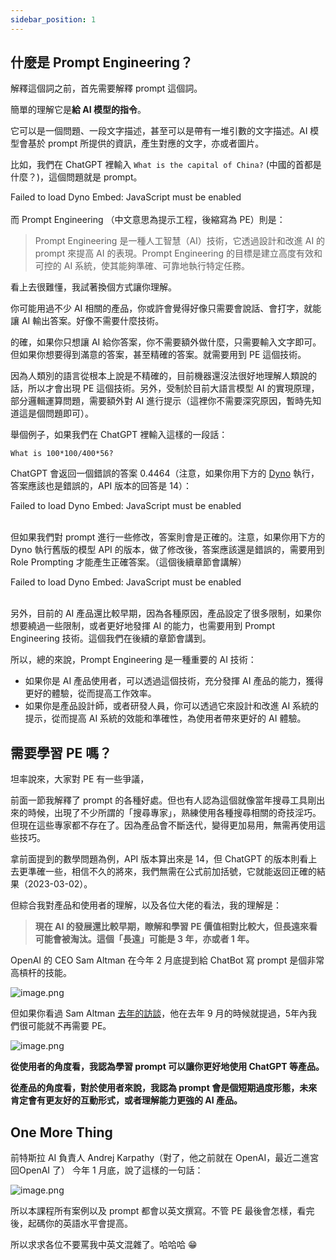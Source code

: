 ```yaml
---
sidebar_position: 1
---
```

<head>
  <script defer="defer" src="https://embed.trydyno.com/embedder.js"></script>
  <link href="https://embed.trydyno.com/embedder.css" rel="stylesheet" />
</head>


## 什麼是 Prompt Engineering？

解釋這個詞之前，首先需要解釋 prompt 這個詞。

簡單的理解它是**給 AI 模型的指令**。

它可以是一個問題、一段文字描述，甚至可以是帶有一堆引數的文字描述。AI 模型會基於 prompt 所提供的資訊，產生對應的文字，亦或者圖片。

比如，我們在 ChatGPT 裡輸入 `What is the capital of China?` (中國的首都是什麼？)，這個問題就是 prompt。

<div trydyno-embed="" openai-model="text-davinci-003" initial-prompt="What is the capital of China?" initial-response="The capital of China is Beijing. " max-tokens="256" box-rows="3" model-temp="0.7" top-p="1">
    <noscript>Failed to load Dyno Embed: JavaScript must be enabled</noscript>
</div>

<br/>
而 Prompt Engineering （中文意思為提示工程，後縮寫為 PE）則是：

> Prompt Engineering 是一種人工智慧（AI）技術，它透過設計和改進 AI 的 prompt 來提高 AI 的表現。Prompt Engineering 的目標是建立高度有效和可控的 AI 系統，使其能夠準確、可靠地執行特定任務。

看上去很難懂，我試著換個方式讓你理解。

你可能用過不少 AI 相關的產品，你或許會覺得好像只需要會說話、會打字，就能讓 AI 輸出答案。好像不需要什麼技術。

的確，如果你只想讓 AI 給你答案，你不需要額外做什麼，只需要輸入文字即可。但如果你想要得到滿意的答案，甚至精確的答案。就需要用到 PE 這個技術。

因為人類別的語言從根本上說是不精確的，目前機器還沒法很好地理解人類說的話，所以才會出現 PE 這個技術。另外，受制於目前大語言模型 AI 的實現原理，部分邏輯運算問題，需要額外對 AI 進行提示（這裡你不需要深究原因，暫時先知道這是個問題即可）。

舉個例子，如果我們在 ChatGPT 裡輸入這樣的一段話：

```other
What is 100*100/400*56?
```

ChatGPT 會返回一個錯誤的答案 0.4464（注意，如果你用下方的 [Dyno](https://trydyno.com/) 執行，答案應該也是錯誤的，API 版本的回答是 14）：

<div trydyno-embed="" openai-model="text-davinci-003" initial-prompt="What is 100*100/400*56?" initial-response="To solve this problem, we need to follow the order of operations, which is PEMDAS (parentheses, exponents, multiplication/division, addition/subtraction). In this case, there are no parentheses or exponents, so we perform multiplication and division from left to right before performing addition and subtraction.100*100/400*56 = (100*100)/(400*56) (Perform multiplication and division from left to right)= 10,000/22,400 = 0.4464 (Divide 10,000 by 22,400)Therefore, 100100/40056 = 0.4464." max-tokens="256" box-rows="3" model-temp="0.7" top-p="1">
    <noscript>Failed to load Dyno Embed: JavaScript must be enabled</noscript>
</div>

<br/>

但如果我們對 prompt 進行一些修改，答案則會是正確的。注意，如果你用下方的 Dyno 執行舊版的模型 API 的版本，做了修改後，答案應該還是錯誤的，需要用到 Role Prompting 才能產生正確答案。（這個後續章節會講解）

<div trydyno-embed="" openai-model="text-davinci-003" initial-prompt="What is (100*100)/400*56?" initial-response="(100*100)/400*56 = (100*100/400)*56 (Perform multiplication and division from left to right, applying the associative property of multiplication)= 25*56 = 1400 (Simplify by performing multiplication)" max-tokens="256" box-rows="3" model-temp="0.7" top-p="1">
    <noscript>Failed to load Dyno Embed: JavaScript must be enabled</noscript>
</div>

<br/>

另外，目前的 AI 產品還比較早期，因為各種原因，產品設定了很多限制，如果你想要繞過一些限制，或者更好地發揮 AI 的能力，也需要用到 Prompt Engineering 技術。這個我們在後續的章節會講到。

所以，總的來說，Prompt Engineering 是一種重要的 AI 技術：

- 如果你是 AI 產品使用者，可以透過這個技術，充分發揮 AI 產品的能力，獲得更好的體驗，從而提高工作效率。
- 如果你是產品設計師，或者研發人員，你可以透過它來設計和改進 AI 系統的提示，從而提高 AI 系統的效能和準確性，為使用者帶來更好的 AI 體驗。

## 需要學習 PE 嗎？

坦率說來，大家對 PE 有一些爭議，

前面一節我解釋了 prompt 的各種好處。但也有人認為這個就像當年搜尋工具剛出來的時候，出現了不少所謂的「搜尋專家」，熟練使用各種搜尋相關的奇技淫巧。但現在這些專家都不存在了。因為產品會不斷迭代，變得更加易用，無需再使用這些技巧。

拿前面提到的數學問題為例，API 版本算出來是 14，但 ChatGPT 的版本則看上去更準確一些，相信不久的將來，我們無需在公式前加括號，它就能返回正確的結果（2023-03-02）。

但綜合我對產品和使用者的理解，以及各位大佬的看法，我的理解是：

> **現在 AI 的發展還比較早期，瞭解和學習 PE 價值相對比較大，但長遠來看可能會被淘汰。這個「長遠」可能是 3 年，亦或者 1 年。**

OpenAI 的 CEO Sam Altman 在今年 2 月底提到給 ChatBot 寫 prompt 是個非常高槓杆的技能。

![image.png](https://media.heptabase.com/v1/images/b92049c5-ff11-40d4-b38d-e7b45d802985/479cf9aa-2ef3-42d4-8568-f9c323e8b05f/image.png)

但如果你看過 Sam Altman [去年的訪談](https://greylock.com/greymatter/sam-altman-ai-for-the-next-era/)，他在去年 9 月的時候就提過，5年內我們很可能就不再需要 PE。

![image.png](https://media.heptabase.com/v1/images/b92049c5-ff11-40d4-b38d-e7b45d802985/14c13281-01c5-47b8-9c38-333d9b57783f/image.png)

**從使用者的角度看，我認為學習 prompt 可以讓你更好地使用 ChatGPT 等產品。**

**從產品的角度看，對於使用者來說，我認為 prompt 會是個短期過度形態，未來肯定會有更友好的互動形式，或者理解能力更強的 AI 產品。**

## One More Thing

前特斯拉 AI 負責人 Andrej Karpathy（對了，他之前就在 OpenAI，最近二進宮回OpenAI 了） 今年 1 月底，說了這樣的一句話：

![image.png](https://media.heptabase.com/v1/images/b92049c5-ff11-40d4-b38d-e7b45d802985/d01305ed-7008-4576-95ae-f9751f50a020/image.png)

所以本課程所有案例以及 prompt 都會以英文撰寫。不管 PE 最後會怎樣，看完後，起碼你的英語水平會提高。

所以求求各位不要罵我中英文混雜了。哈哈哈 😁




